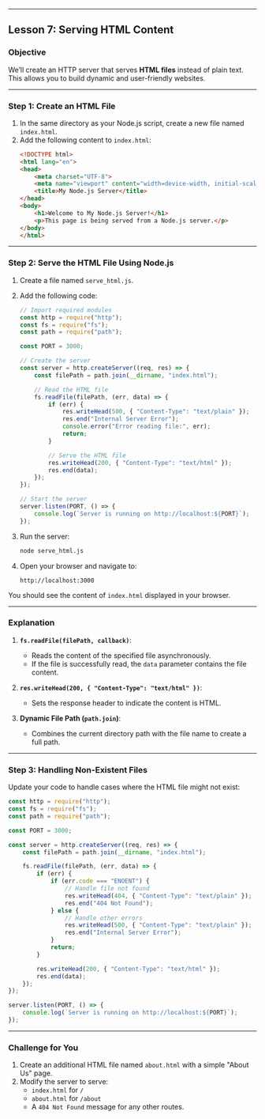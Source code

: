 
---

## **Lesson 7: Serving HTML Content**

### **Objective**
We’ll create an HTTP server that serves **HTML files** instead of plain text. This allows you to build dynamic and user-friendly websites.

---

### **Step 1: Create an HTML File**

1. In the same directory as your Node.js script, create a new file named `index.html`.
2. Add the following content to `index.html`:
   ```html
   <!DOCTYPE html>
   <html lang="en">
   <head>
       <meta charset="UTF-8">
       <meta name="viewport" content="width=device-width, initial-scale=1.0">
       <title>My Node.js Server</title>
   </head>
   <body>
       <h1>Welcome to My Node.js Server!</h1>
       <p>This page is being served from a Node.js server.</p>
   </body>
   </html>
   ```

---

### **Step 2: Serve the HTML File Using Node.js**

1. Create a file named `serve_html.js`.
2. Add the following code:
   ```javascript
   // Import required modules
   const http = require("http");
   const fs = require("fs");
   const path = require("path");

   const PORT = 3000;

   // Create the server
   const server = http.createServer((req, res) => {
       const filePath = path.join(__dirname, "index.html");

       // Read the HTML file
       fs.readFile(filePath, (err, data) => {
           if (err) {
               res.writeHead(500, { "Content-Type": "text/plain" });
               res.end("Internal Server Error");
               console.error("Error reading file:", err);
               return;
           }

           // Serve the HTML file
           res.writeHead(200, { "Content-Type": "text/html" });
           res.end(data);
       });
   });

   // Start the server
   server.listen(PORT, () => {
       console.log(`Server is running on http://localhost:${PORT}`);
   });
   ```

3. Run the server:
   ```bash
   node serve_html.js
   ```

4. Open your browser and navigate to:
   ```
   http://localhost:3000
   ```

You should see the content of `index.html` displayed in your browser.

---

### **Explanation**

1. **`fs.readFile(filePath, callback)`**:
   - Reads the content of the specified file asynchronously.
   - If the file is successfully read, the `data` parameter contains the file content.

2. **`res.writeHead(200, { "Content-Type": "text/html" })`**:
   - Sets the response header to indicate the content is HTML.

3. **Dynamic File Path (`path.join`)**:
   - Combines the current directory path with the file name to create a full path.

---

### **Step 3: Handling Non-Existent Files**

Update your code to handle cases where the HTML file might not exist:

```javascript
const http = require("http");
const fs = require("fs");
const path = require("path");

const PORT = 3000;

const server = http.createServer((req, res) => {
    const filePath = path.join(__dirname, "index.html");

    fs.readFile(filePath, (err, data) => {
        if (err) {
            if (err.code === "ENOENT") {
                // Handle file not found
                res.writeHead(404, { "Content-Type": "text/plain" });
                res.end("404 Not Found");
            } else {
                // Handle other errors
                res.writeHead(500, { "Content-Type": "text/plain" });
                res.end("Internal Server Error");
            }
            return;
        }

        res.writeHead(200, { "Content-Type": "text/html" });
        res.end(data);
    });
});

server.listen(PORT, () => {
    console.log(`Server is running on http://localhost:${PORT}`);
});
```

---

### **Challenge for You**
1. Create an additional HTML file named `about.html` with a simple "About Us" page.
2. Modify the server to serve:
   - `index.html` for `/`
   - `about.html` for `/about`
   - A `404 Not Found` message for any other routes.
